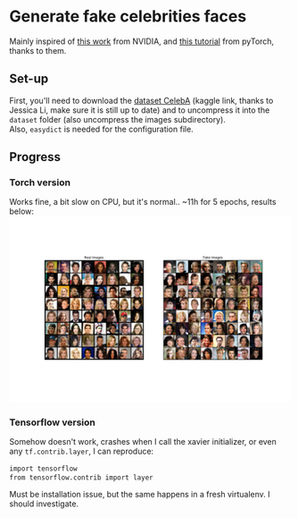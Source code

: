 # Generate fake celebrities faces
Mainly inspired of [this work](https://research.nvidia.com/sites/default/files/pubs/2017-10_Progressive-Growing-of/karras2018iclr-paper.pdf) from NVIDIA, and [this tutorial](https://pytorch.org/tutorials/beginner/dcgan_faces_tutorial.html) from pyTorch, thanks to them.

## Set-up
First, you'll need to download the [dataset CelebA](https://www.kaggle.com/jessicali9530/celeba-dataset/version/2) (kaggle link, thanks to Jessica Li, make sure it is still up to date) and to uncompress it into the `dataset` folder (also uncompress the images subdirectory).  
Also, `easydict` is needed for the configuration file.

## Progress
### Torch version
Works fine, a bit slow on CPU, but it's normal.. ~11h for 5 epochs, results below:  
![results after 5 epochs](results/all_data_5epochs/comparison.png)

### Tensorflow version
Somehow doesn't work, crashes when I call the xavier initializer, or even any `tf.contrib.layer`, I can reproduce:
```python3
import tensorflow
from tensorflow.contrib import layer
```
Must be installation issue, but the same happens in a fresh virtualenv. I should investigate.